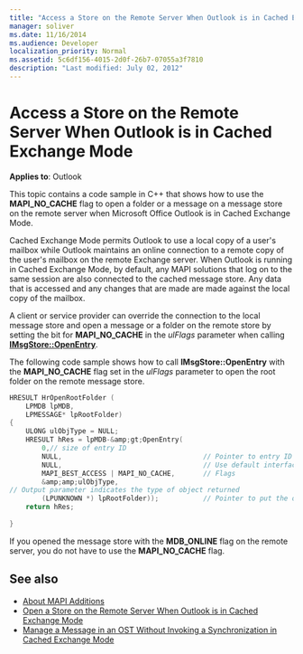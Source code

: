 ```yaml
---
title: "Access a Store on the Remote Server When Outlook is in Cached Exchange Mode"
manager: soliver
ms.date: 11/16/2014
ms.audience: Developer
localization_priority: Normal
ms.assetid: 5c6df156-4015-2d0f-26b7-07055a3f7810
description: "Last modified: July 02, 2012"
---
```


# Access a Store on the Remote Server When Outlook is in Cached Exchange Mode
 
**Applies to**: Outlook 
  
This topic contains a code sample in C++ that shows how to use the **MAPI_NO_CACHE** flag to open a folder or a message on a message store on the remote server when Microsoft Office Outlook is in Cached Exchange Mode. 
  
Cached Exchange Mode permits Outlook to use a local copy of a user's mailbox while Outlook maintains an online connection to a remote copy of the user's mailbox on the remote Exchange server. When Outlook is running in Cached Exchange Mode, by default, any MAPI solutions that log on to the same session are also connected to the cached message store. Any data that is accessed and any changes that are made are made against the local copy of the mailbox.
  
A client or service provider can override the connection to the local message store and open a message or a folder on the remote store by setting the bit for **MAPI_NO_CACHE** in the  *ulFlags*  parameter when calling **[IMsgStore::OpenEntry](imsgstore-openentry.md)**. 
  
The following code sample shows how to call **IMsgStore::OpenEntry** with the **MAPI_NO_CACHE** flag set in the  *ulFlags*  parameter to open the root folder on the remote message store. 
  
```cpp
HRESULT HrOpenRootFolder ( 
    LPMDB lpMDB, 
    LPMESSAGE* lpRootFolder) 
{ 
    ULONG ulObjType = NULL; 
    HRESULT hRes = lpMDB-&amp;gt;OpenEntry( 
        0,// size of entry ID       
        NULL,                                   // Pointer to entry ID 
        NULL,                                   // Use default interface (IMAPIFolder) 
        MAPI_BEST_ACCESS | MAPI_NO_CACHE,       // Flags 
        &amp;amp;ulObjType,
// Output parameter indicates the type of object returned 
        (LPUNKNOWN *) lpRootFolder));           // Pointer to put the opened folder in 
    return hRes; 
 
}
```

If you opened the message store with the **MDB_ONLINE** flag on the remote server, you do not have to use the **MAPI_NO_CACHE** flag. 
  
## See also

- [About MAPI Additions](about-mapi-additions.md)
- [Open a Store on the Remote Server When Outlook is in Cached Exchange Mode](how-to-open-a-store-on-the-remote-server-when-outlook-is-in-cached-exchange-mode.md)
- [Manage a Message in an OST Without Invoking a Synchronization in Cached Exchange Mode](how-to-manage-a-message-in-an-ost-without-invoking-a-synchronization.md)

